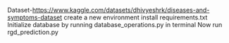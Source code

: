 Dataset-https://www.kaggle.com/datasets/dhivyeshrk/diseases-and-symptoms-dataset
create a new environment
install requirements.txt
Initialize database by running database_operations.py in terminal
Now run rgd_prediction.py

